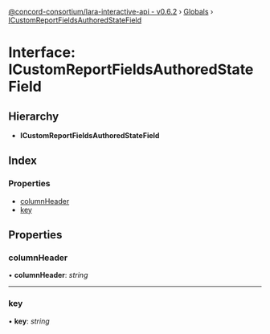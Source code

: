 [@concord-consortium/lara-interactive-api - v0.6.2](../README.md) › [Globals](../globals.md) › [ICustomReportFieldsAuthoredStateField](icustomreportfieldsauthoredstatefield.md)

# Interface: ICustomReportFieldsAuthoredStateField

## Hierarchy

* **ICustomReportFieldsAuthoredStateField**

## Index

### Properties

* [columnHeader](icustomreportfieldsauthoredstatefield.md#columnheader)
* [key](icustomreportfieldsauthoredstatefield.md#key)

## Properties

###  columnHeader

• **columnHeader**: *string*

___

###  key

• **key**: *string*
